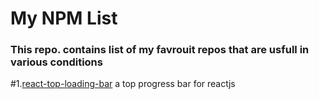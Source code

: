# My NPM List
### This repo. contains list of my favrouit repos that are usfull in various conditions

#1.[react-top-loading-bar]("https://www.npmjs.com/package/react-top-loading-bar")
a top progress bar for reactjs


